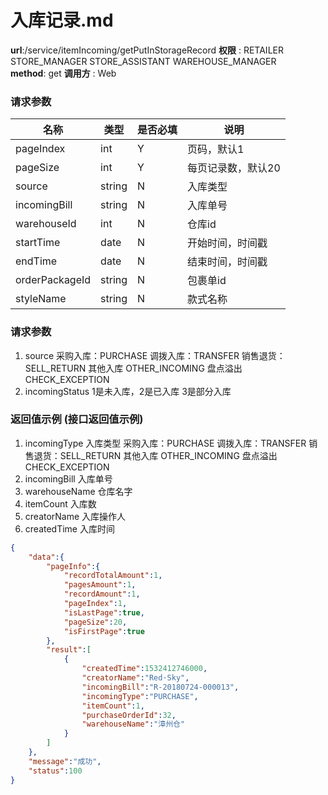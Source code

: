 入库记录.md
=======================================================

**url**:/service/itemIncoming/getPutInStorageRecord
**权限** : RETAILER STORE_MANAGER STORE_ASSISTANT WAREHOUSE_MANAGER  
**method**: get
**调用方** : Web

### 请求参数
|    名称          | 类型    | 是否必填 |           说明           |
|-----------------|---------|----------|--------------------------|
| pageIndex       | int     | Y        | 页码，默认1              |
| pageSize        | int     | Y        | 每页记录数，默认20       |
| source          | string  | N        | 入库类型               |
| incomingBill    | string  | N        | 入库单号                 |
| warehouseId     | int     | N        | 仓库id               |
| startTime       | date    | N        | 开始时间，时间戳          |
| endTime         | date    | N        | 结束时间，时间戳         |
| orderPackageId  | string  | N        | 包裹单id                |
| styleName       | string  | N        | 款式名称                |
### 请求参数
1. source  采购入库：PURCHASE 调拨入库：TRANSFER 销售退货：SELL_RETURN 其他入库 OTHER_INCOMING 盘点溢出 CHECK_EXCEPTION
2. incomingStatus 1是未入库，2是已入库 3是部分入库 

### 返回值示例 (接口返回值示例)
1. incomingType 入库类型 采购入库：PURCHASE 调拨入库：TRANSFER 销售退货：SELL_RETURN 其他入库 OTHER_INCOMING 盘点溢出 CHECK_EXCEPTION
2. incomingBill 入库单号
3. warehouseName 仓库名字
4. itemCount 入库数
5. creatorName 入库操作人
6. createdTime 入库时间
```json
{
    "data":{
        "pageInfo":{
            "recordTotalAmount":1,
            "pagesAmount":1,
            "recordAmount":1,
            "pageIndex":1,
            "isLastPage":true,
            "pageSize":20,
            "isFirstPage":true
        },
        "result":[
            {
                "createdTime":1532412746000,
                "creatorName":"Red·Sky",
                "incomingBill":"R-20180724-000013",
                "incomingType":"PURCHASE",
                "itemCount":1,
                "purchaseOrderId":32,
                "warehouseName":"漳州仓"
            }
        ]
    },
    "message":"成功",
    "status":100
}
```